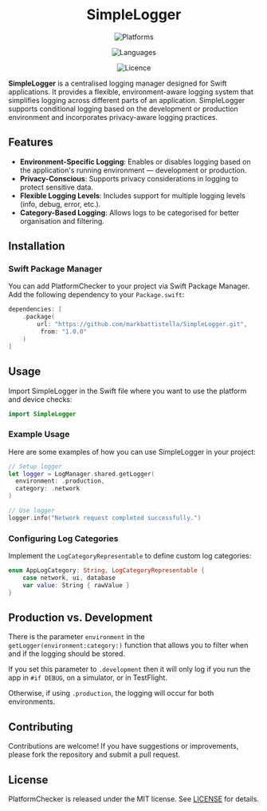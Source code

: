 <!-- markdownlint-disable MD033 MD041 -->
<div align="center">

# SimpleLogger

![Platforms](https://img.shields.io/badge/Platforms-iOS%2014+%20|%20macOS%2011+%20|%20Mac%20Catalyst%2014+%20|%20tvOS%2014+%20|%20watchOS%207+%20|%20visionOS%201+-white?labelColor=gray&style=flat)

![Languages](https://img.shields.io/badge/Languages-Swift%20|%20SwiftUI%20|%20UIKit%20|%20AppKit-white?labelColor=orange&style=flat)

![Licence](https://img.shields.io/badge/Licence-MIT-white?labelColor=blue&style=flat)

</div>

**SimpleLogger** is a centralised logging manager designed for Swift applications. It provides a flexible, environment-aware logging system that simplifies logging across different parts of an application. SimpleLogger supports conditional logging based on the development or production environment and incorporates privacy-aware logging practices.

## Features

- **Environment-Specific Logging**: Enables or disables logging based on the application's running environment — development or production.
- **Privacy-Conscious**: Supports privacy considerations in logging to protect sensitive data.
- **Flexible Logging Levels**: Includes support for multiple logging levels (info, debug, error, etc.).
- **Category-Based Logging**: Allows logs to be categorised for better organisation and filtering.

## Installation

### Swift Package Manager

You can add PlatformChecker to your project via Swift Package Manager. Add the following dependency to your `Package.swift`:

```swift
dependencies: [
    .package(
        url: "https://github.com/markbattistella/SimpleLogger.git",
         from: "1.0.0"
    )
]
```

## Usage

Import SimpleLogger in the Swift file where you want to use the platform and device checks:

```swift
import SimpleLogger
```

### Example Usage

Here are some examples of how you can use SimpleLogger in your project:

```swift
// Setup logger
let logger = LogManager.shared.getLogger(
  environment: .production,
  category: .network
)

// Use logger
logger.info("Network request completed successfully.")
```

### Configuring Log Categories

Implement the `LogCategoryRepresentable` to define custom log categories:

```swift
enum AppLogCategory: String, LogCategoryRepresentable {
    case network, ui, database
    var value: String { rawValue }
}
```

## Production vs. Development

There is the parameter `environment` in the `getLogger(environment:category:)` function that allows you to filter when and if the logging should be stored.

If you set this parameter to `.development` then it will only log if you run the app in `#if DEBUG`, on a simulator, or in TestFlight.

Otherwise, if using `.production`, the logging will occur for both environments.

## Contributing

Contributions are welcome! If you have suggestions or improvements, please fork the repository and submit a pull request.

## License

PlatformChecker is released under the MIT license. See [LICENSE](https://github.com/markbattistella/SimpleLogger/LICENCE) for details.
